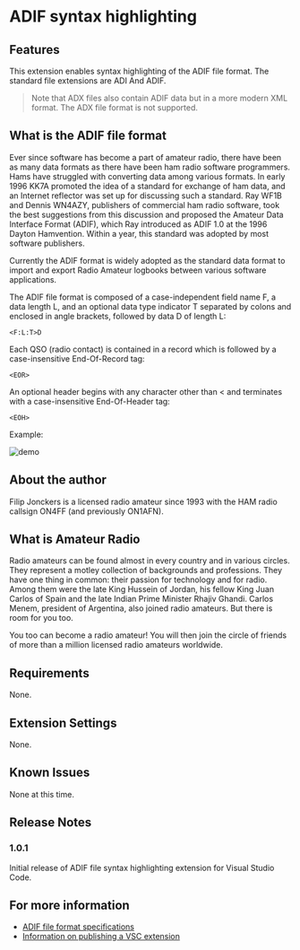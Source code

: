 # ADIF syntax highlighting

## Features

This extension enables syntax highlighting of the ADIF file format.  The standard file extensions are ADI And ADIF.

>Note that ADX files also contain ADIF data but in a more modern XML format.
>The ADX file format is not supported.

## What is the ADIF file format

Ever since software has become a part of amateur radio, there have been as many data formats as there have been ham radio software programmers.  Hams have struggled with converting data among various formats.  In early 1996 KK7A promoted the idea of a standard for exchange of ham data, and an Internet reflector was set up for discussing such a standard.  Ray WF1B and Dennis WN4AZY, publishers of commercial ham radio software, took the best suggestions from this discussion and proposed the Amateur Data Interface Format (ADIF), which Ray introduced as ADIF 1.0 at the 1996 Dayton Hamvention.  Within a year, this standard was adopted by most software publishers.

Currently the ADIF format is widely adopted as the standard data format to import and export Radio Amateur logbooks between various software applications.

The ADIF file format is composed of a case-independent field name F, a data length L, and an optional data type indicator T separated by colons and enclosed in angle brackets, followed by data D of length L:

```<F:L:T>D```

Each QSO (radio contact) is contained in a record which is followed by a case-insensitive End-Of-Record tag:

```<EOR>```

An optional header begins with any character other than < and terminates with a case-insensitive End-Of-Header tag:

```<EOH>```

Example:

![demo](images/sample.png)

## About the author

Filip Jonckers is a licensed radio amateur since 1993 with the HAM radio callsign ON4FF (and previously ON1AFN).

## What is Amateur Radio

Radio amateurs can be found almost in every country and in various circles.
They represent a motley collection of backgrounds and professions. They have one thing in common: their passion for technology and for radio. Among them were the late King Hussein of Jordan, his fellow King Juan Carlos of Spain and the late Indian Prime Minister Rhajiv Ghandi. Carlos Menem, president of Argentina, also joined radio amateurs. But there is room for you too.

You too can become a radio amateur! You will then join the circle of friends of more than a million licensed radio amateurs worldwide.

## Requirements

None.

## Extension Settings

None.

## Known Issues

None at this time.

## Release Notes

### 1.0.1

Initial release of ADIF file syntax highlighting extension for Visual Studio Code.

## For more information

* [ADIF file format specifications](https://www.adif.org/)
* [Information on publishing a VSC extension](https://code.visualstudio.com/api/working-with-extensions/publishing-extension)
